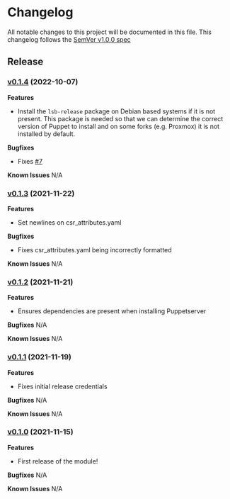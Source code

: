 # Changelog

All notable changes to this project will be documented in this file.
This changelog follows the [SemVer v1.0.0 spec](https://semver.org/spec/v1.0.0.html)

## Release

### [v0.1.4](https://github.com/Brownserve-UK/PuppetPowerShell/tree/v0.1.4) (2022-10-07)

**Features**
- Install the `lsb-release` package on Debian based systems if it is not present. This package is needed so that we can determine the correct version of Puppet to install and on some forks (e.g. Proxmox) it is not installed by default.

**Bugfixes**
- Fixes [#7](https://github.com/Brownserve-UK/PuppetPowerShell/issues/7)

**Known Issues**
N/A

### [v0.1.3](https://github.com/Brownserve-UK/PuppetPowerShell/tree/v0.1.3) (2021-11-22)

**Features**
- Set newlines on csr_attributes.yaml

**Bugfixes**
- Fixes csr_attributes.yaml being incorrectly formatted

**Known Issues**
N/A

### [v0.1.2](https://github.com/Brownserve-UK/PuppetPowerShell/tree/v0.1.2) (2021-11-21)

**Features**
- Ensures dependencies are present when installing Puppetserver

**Bugfixes**
N/A

**Known Issues**
N/A

### [v0.1.1](https://github.com/Brownserve-UK/PuppetPowerShell/tree/v0.1.1) (2021-11-19)

**Features**
- Fixes initial release credentials

**Bugfixes**
N/A

**Known Issues**
N/A

### [v0.1.0](https://github.com/Brownserve-UK/PuppetPowerShell/tree/v0.1.0) (2021-11-15)

**Features**
- First release of the module!
  
**Bugfixes**
N/A

**Known Issues**
N/A
